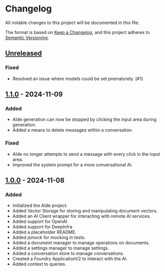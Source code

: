 # Changelog

All notable changes to this project will be documented in this file.

The format is based on [Keep a Changelog](https://keepachangelog.com/en/1.1.0/),
and this project adheres to [Semantic Versioning](https://semver.org/spec/v2.0.0.html).

## [Unreleased](https://github.com/nivthefox/foundryvtt-aide)
### Fixed
- Resolved an issue where models could be set prematurely. (#1)

## [1.1.0](https://github.com/nivthefox/foundryvtt-aide/releases/tag/1.1.0) - 2024-11-09
### Added
- AIde generation can now be stopped by clicking the input area during generation.
- Added a means to delete messages within a conversation.

### Fixed
- AIde no longer attempts to send a message with every click in the input area.
- Improved the system prompt for a more conversational AI.

## [1.0.0](https://github.com/nivthefox/foundryvtt-aide/releases/tag/1.0.0) - 2024-11-08
### Added
- Initialized the AIde project.
- Added Vector Storage for storing and manipulating document vectors.
- Added an AI Client wrapper for interacting with remote AI services.
- Added support for OpenAI
- Added support for DeepInfra
- Added a placeholder README.
- Added jsmock for mocking in tests.
- Added a document manager to manage operations on documents.
- Added a settings manager to manage settings.
- Added a conversation store to manage conversations.
- Created a Foundry ApplicationV2 to interact with the AI.
- Added context to queries.

